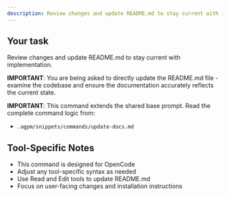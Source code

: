 ```yaml
---
description: Review changes and update README.md to stay current with implementation
---
```


## Your task

Review changes and update README.md to stay current with implementation.

**IMPORTANT**: You are being asked to directly update the README.md file - examine the codebase and ensure the documentation accurately reflects the current state.

**IMPORTANT**: This command extends the shared base prompt. Read the complete command logic from:
- `.agpm/snippets/commands/update-docs.md`

## Tool-Specific Notes

- This command is designed for OpenCode
- Adjust any tool-specific syntax as needed
- Use Read and Edit tools to update README.md
- Focus on user-facing changes and installation instructions
